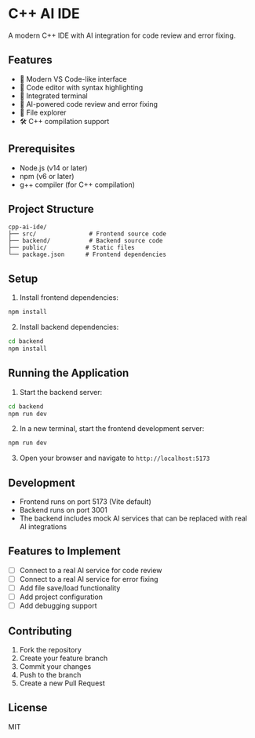 # C++ AI IDE

A modern C++ IDE with AI integration for code review and error fixing.

## Features

- 🔧 Modern VS Code-like interface
- 📝 Code editor with syntax highlighting
- 🚀 Integrated terminal
- 🤖 AI-powered code review and error fixing
- 📁 File explorer
- 🛠️ C++ compilation support

## Prerequisites

- Node.js (v14 or later)
- npm (v6 or later)
- g++ compiler (for C++ compilation)

## Project Structure

```
cpp-ai-ide/
├── src/               # Frontend source code
├── backend/           # Backend source code
├── public/           # Static files
└── package.json      # Frontend dependencies
```

## Setup

1. Install frontend dependencies:
```bash
npm install
```

2. Install backend dependencies:
```bash
cd backend
npm install
```

## Running the Application

1. Start the backend server:
```bash
cd backend
npm run dev
```

2. In a new terminal, start the frontend development server:
```bash
npm run dev
```

3. Open your browser and navigate to `http://localhost:5173`

## Development

- Frontend runs on port 5173 (Vite default)
- Backend runs on port 3001
- The backend includes mock AI services that can be replaced with real AI integrations

## Features to Implement

- [ ] Connect to a real AI service for code review
- [ ] Connect to a real AI service for error fixing
- [ ] Add file save/load functionality
- [ ] Add project configuration
- [ ] Add debugging support

## Contributing

1. Fork the repository
2. Create your feature branch
3. Commit your changes
4. Push to the branch
5. Create a new Pull Request

## License

MIT 